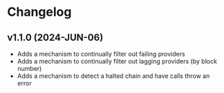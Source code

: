 # Changelog

## v1.1.0 (2024-JUN-06)
- Adds a mechanism to continually filter out failing providers
- Adds a mechanism to continually filter out lagging providers (by block number)
- Adds a mechanism to detect a halted chain and have calls throw an error